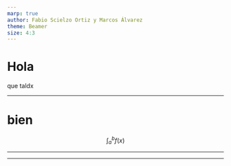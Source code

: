 ```yaml
---
marp: true
author: Fabio Scielzo Ortiz y Marcos Álvarez 
theme: Beamer
size: 4:3
---
```



# Hola

que taldx


---

# bien

$$\int_a^b f(x)$$



---





---